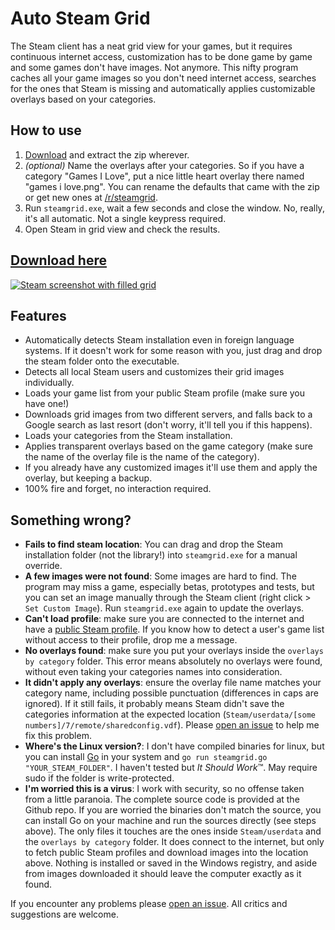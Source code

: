 Auto Steam Grid
===============


The Steam client has a neat grid view for your games, but it requires continuous internet access, customization has to be done game by game and some games don't have images. Not anymore. This nifty program caches all your game images so you don't need internet access, searches for the ones that Steam is missing and automatically applies customizable overlays based on your categories.

How to use
----------

1. [Download](https://github.com/boppreh/steamgrid/releases/download/v1.0.3/steamgrid.zip) and extract the zip wherever.
2. *(optional)* Name the overlays after your categories. So if you have a category "Games I Love", put a nice little heart overlay there named "games i love.png". You can rename the defaults that came with the zip or get new ones at [/r/steamgrid](http://www.reddit.com/r/steamgrid/wiki/overlays).
3. Run `steamgrid.exe`, wait a few seconds and close the window. No, really, it's all automatic. Not a single keypress required.
4. Open Steam in grid view and check the results.

[Download here](https://github.com/boppreh/steamgrid/releases/download/v1.0.3/steamgrid.zip)
---

[![Steam screenshot with filled grid](http://i.imgur.com/abnqZ6C.png)](https://github.com/boppreh/steamgrid/releases/download/v1.0.3/steamgrid.zip)


Features
--------

- Automatically detects Steam installation even in foreign language systems. If
  it doesn't work for some reason with you, just drag and drop the steam folder
  onto the executable.
- Detects all local Steam users and customizes their grid images individually.
- Loads your game list from your public Steam profile (make sure you have one!)
- Downloads grid images from two different servers, and falls back to a Google
  search as last resort (don't worry, it'll tell you if this happens).
- Loads your categories from the Steam installation.
- Applies transparent overlays based on the game category (make sure the name
  of the overlay file is the name of the category).
- If you already have any customized images it'll use them and apply the
  overlay, but keeping a backup.
- 100% fire and forget, no interaction required.

Something wrong?
----------------

- **Fails to find steam location**: You can drag and drop the Steam installation folder (not the library!) into `steamgrid.exe` for a manual override.
- **A few images were not found**: Some images are hard to find. The program may miss a game, especially betas, prototypes and tests, but you can set an image manually through the Steam client (right click > `Set Custom Image`). Run `steamgrid.exe` again to update the overlays.
- **Can't load profile**: make sure you are connected to the internet and have a [public Steam profile](http://steamcommunity.com/discussions/forum/1/864980009946155418/). If you know how to detect a user's game list without access to their profile, drop me a message.
- **No overlays found**: make sure you put your overlays inside the `overlays by category` folder. This error means absolutely no overlays were found, without even taking your categories names into consideration.
- **It didn't apply any overlays**: ensure the overlay file name matches your category name, including possible punctuation (differences in caps are ignored). If it still fails, it probably means Steam didn't save the categories information at the expected location (`Steam/userdata/[some numbers]/7/remote/sharedconfig.vdf`). Please [open an issue](https://github.com/boppreh/steamgrid/issues/new) to help me fix this problem.
- **Where's the Linux version?**: I don't have compiled binaries for linux, but you can install [Go](http://golang.org/) in your system and `go run steamgrid.go "YOUR_STEAM_FOLDER"`. I haven't tested but *It Should Work*™. May require sudo if the folder is write-protected.
- **I'm worried this is a virus**: I work with security, so no offense taken from a little paranoia. The complete source code is provided at the Github repo. If you are worried the binaries don't match the source, you can install Go on your machine and run the sources directly (see steps above). The only files it touches are the ones inside `Steam/userdata` and the `overlays by category` folder. It does connect to the internet, but only to fetch public Steam profiles and download images into the location above. Nothing is installed or saved in the Windows registry, and aside from images downloaded it should leave the computer exactly as it found.

If you encounter any problems please [open an issue](https://github.com/boppreh/steamgrid/issues/new). All critics and suggestions are welcome.
